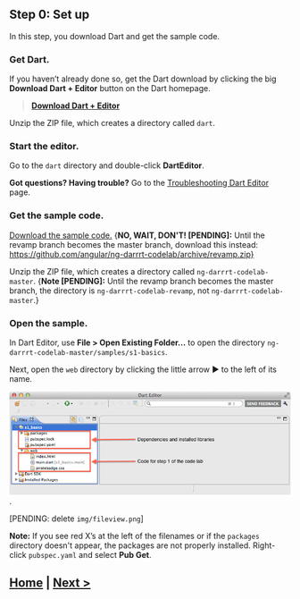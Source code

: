 ## Step 0: Set up

In this step, you download Dart and get the sample code.


### Get Dart.

If you haven’t already done so, get the Dart download
by clicking the big **Download Dart + Editor**
button on the Dart homepage.

> **<a href="http://www.dartlang.org" target="_blank">Download Dart + Editor</a>**

Unzip the ZIP file, which creates a directory called `dart`.


### Start the editor.

Go to the `dart` directory and double-click **DartEditor**.

**Got questions? Having trouble?** Go to the
[Troubleshooting Dart Editor](https://www.dartlang.org/tools/editor/troubleshoot.html) page.


###  Get the sample code.

[Download the sample code.](https://github.com/angular/ng-darrrt-codelab/archive/master.zip)
{**NO, WAIT, DON'T! [PENDING]:**
Until the revamp branch becomes the master branch, download this instead:
https://github.com/angular/ng-darrrt-codelab/archive/revamp.zip}

Unzip the ZIP file,
which creates a directory called `ng-darrrt-codelab-master`.
{**Note [PENDING]:**
Until the revamp branch becomes the master branch,
the directory is `ng-darrrt-codelab-revamp`, not `ng-darrrt-codelab-master`.}

### Open the sample.

In Dart Editor, use **File > Open Existing Folder...**
to open the directory `ng-darrrt-codelab-master/samples/s1-basics`.

Next, open the `web` directory by
clicking the little arrow ► to the left of its name.

![The codelab's directory structure: Each step has its own pubspec.* files, defining the app's dependencies; a packages directory appears; the final code for the step is under web/.](img/s0-open-sample.png).

[PENDING: delete `img/fileview.png`]


**Note:**
If you see red X’s
at the left of the filenames or if the `packages` directory doesn't appear,
the packages are not properly installed.
Right-click `pubspec.yaml` and select **Pub Get**.

## [Home](../README.md) | [Next >](step-1.md#step-1-run-the-app-and-view-its-code)
